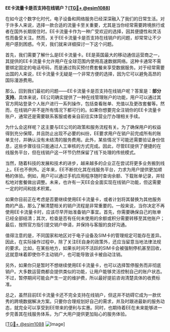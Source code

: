 **EE卡流量卡是否支持在线销户？[[TG💪+ @esim1088](https://t.me/s/esim1088)]**

在如今这个数字化时代，电子设备和网络服务已经深深融入了我们的日常生活。对于许多人来说，选择一款合适的流量卡至关重要，尤其是当你经常需要跨境旅行或者在国外长期居住时。EE卡流量卡作为一种广受欢迎的选择，因其便捷性和灵活性而备受关注。然而，关于EE卡流量卡是否支持在线销户的问题，却常常让不少用户感到困惑。今天，我们就来详细探讨一下这个问题。

首先，我们需要了解什么是EE卡流量卡。EE是英国最大的移动通信运营商之一，其提供的EE卡流量卡允许用户在全球范围内使用高速数据网络。这种卡通常不需要绑定固定的电话号码，而是通过购买预付费套餐来享受数据服务。对于经常需要出国的人来说，EE卡流量卡无疑是一个非常方便的选择，因为它可以避免高昂的国际漫游费用。

那么，回到我们最初的问题——EE卡流量卡是否支持在线销户呢？答案是：**部分支持**。具体来说，EE公司确实提供了一种在线管理账户的功能，用户可以通过其官方网站登录个人账户进行一系列操作，包括查看账单、充值以及更改套餐等。然而，在线销户并不是所有情况下都可行的。如果你想要完全注销你的EE卡流量卡账户，通常还是需要联系客服或者亲自前往实体营业厅办理相关手续。

为什么会这样呢？这主要与EE公司的政策和服务流程有关。为了确保用户的权益得到充分保障，并且防止出现不必要的纠纷，EE要求用户在销户前完成所有的账单支付，并确认没有未结清的服务费用。此外，某些情况下可能还需要验证身份信息，这些步骤往往只能通过人工审核的方式完成。因此，尽管EE提供了便捷的在线服务平台，但在线销户这一环节仍然保留了线下处理的传统模式。

当然，随着科技的发展和技术的进步，越来越多的企业正在尝试将更多业务搬到线上。EE也不例外。近年来，EE不断优化其在线服务平台，力求为用户提供更加顺畅的体验。例如，用户可以通过手机应用程序随时查询余额、下载账单记录，并轻松地对套餐做出调整。未来，也许有一天EE会全面实现在线销户功能，但这需要一定的时间和技术积累。

如果你目前正在考虑是否要继续使用EE卡流量卡，或者计划将其替换为其他服务商的产品，那么了解清楚相关的销户流程是非常重要的。一般来说，当你决定不再使用EE卡流量卡时，应该尽早开始准备销户事宜。首先，你需要确保自己的账单已经全部结清；其次，检查是否有任何未使用的余额或积分需要转移至其他账户；最后，按照官方指引提交销户申请，并保持与客服的良好沟通。

值得注意的是，不同国家和地区对于电子设备及SIM卡的管理规定可能存在差异。因此，在实际操作过程中，除了关注EE自身的政策外，还应当留意当地法律法规的要求。比如，在某些地方，如果长时间不活跃的SIM卡会被强制停机甚至回收，这就意味着即使你不主动销户，也可能导致该卡被自动注销。

另外，如果你只是暂时不想继续使用EE卡流量卡，也可以选择暂停服务而非彻底销户。大多数运营商都会提供类似的功能，让用户能够灵活控制自己的账户状态。不过，暂停期间可能会产生一定的维护费，所以最好提前咨询清楚具体的收费标准。

总之，虽然目前EE卡流量卡还不完全支持在线销户，但这并不妨碍它成为一款优秀的跨境数据解决方案。只要你合理规划好自己的需求，并及时跟进最新的服务动态，就完全可以享受到EE带来的便利与实惠。同时，也期待着EE在未来能够进一步完善其在线服务体系，为广大用户提供更加贴心的服务体验。

[[TG💪+ @esim1088](https://t.me/s/esim1088) ![Image](https://i.postimg.cc/4NQfJmqS/Snipaste-2025-05-13-00-14-12.png)]